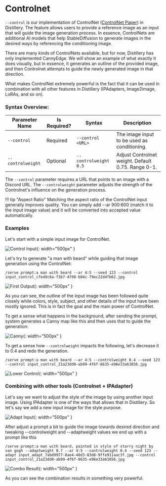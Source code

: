 # Controlnet

`--control` is our implementation of ControlNet ([ControlNet Paper](https://arxiv.org/abs/2302.05543v3)) in Distillery. The feature allows users to provide a reference image as an input that will guide the image generation process. In essence, ControlNets are additional AI models that help StableDiffusion to generate images in the desired ways by referencing the conditioning image.

There are many kinds of ControlNets available, but for now, Distillery has only implemented CannyEdge. We will show an example of what exactly it does visually, but in essence, it generates an outline of the provided image, and then Controlnet attempts to guide the newly generated image in that direction.

What makes ControlNet extremely powerful is the fact that it can be used in combination with all other features in Distillery (IPAdapters, Image2image, LoRAs, and so on).

### Syntax Overview:

| Parameter Name   | Is Required? | Syntax               | Description                                        |
|------------------|--------------|----------------------|----------------------------------------------------|
| `--control`      | Required     | `--control <URL>`    | The image input to be used as conditioning.        |
| `--controlweight`| Optional     | `--controlweight 0.5`| Adjust Controlnet weight. Default 0.75. Range 0-1. |

The `--control` parameter requires a URL that points to an image with a Discord URL. The `--controlweight` parameter adjusts the strength of the Controlnet's influence on the generation process.

!!! tip "Aspect Ratio"
    Matching the aspect ratio of the ControlNet input generally improves quality. You can simply add --ar 900:600 (match it to the input image value) and it will be converted into accepted value automatically.

### Examples

Let's start with a simple input image for ControlNet.

![Control Input](1_control_input.jpg){: width="500px" }

Let's try to generate "a man with beard" while guiding that image generation using the ControlNet:
```plaintext
/serve prompt:a man with beard --ar 4:5 --seed 123 --control input_control_cfe49c6a-f3b7-4f08-b04c-79ec22d4fb62.jpg
```
![First Output](2_first.png){: width="500px" }

As you can see, the outline of the input image has been followed quite closely while colors, style, subject, and other details of the input have been mostly ignored. This is in fact the goal and the main power of ControlNet.

To get a sense what happens in the background, after sending the prompt, system generates a Canny map like this and then uses that to guide the generation:

![Canny](3_canny.png){: width="500px" }

To get a sense how `--controlweight` impacts the following, let's decrease it to 0.4 and redo the generation.

```plaintext
/serve prompt:a man with beard --ar 4:5 --controlweight 0.4 --seed 123 --control input_control_21a23dd0-ab99-4f6f-8635-e96e33a63856.jpg
```
![Lower Control](4_control_04.png){: width="500px" }

### Combining with other tools (Controlnet + IPAdapter)

Let's say we want to adjust the style of the image by using another input image.
Using IPAdapter is one of the ways that allows that in Distillery. So let's say we add a new input image for the style purpose.

![Adapt Input](5_adapt_input.jpg){: width="500px" }

After adjust a prompt a bit to guide the image towards desired direction and tweaking --controlweight and --adaptweight values we end up with a prompt like this

```plaintext
/serve prompt:a man with beard, painted in style of starry night by van gogh --adaptweight 0.7 --ar 4:5 --controlweight 0.4 --seed 123 --adapt input_adapt_7abd9977-8ae4-40d3-83d8-9ffe911aac3f.jpg --control input_control_21a23dd0-ab99-4f6f-8635-e96e33a63856.jpg
```

![Combo Result](6_combo_result.png){: width="500px" }

As you can see the combination results in something very powerful.